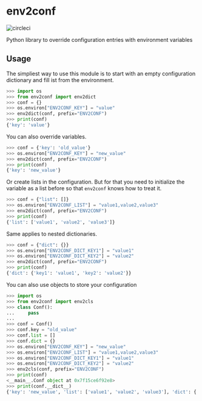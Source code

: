 # env2conf

![circleci](https://circleci.com/gh/iotec-gmbh/env2conf.png?style=shield)

Python library to override configuration entries with environment variables


## Usage

The simpliest way to use this module is to start with an empty configuration dictionary and fill ist from the environment.

```python
>>> import os
>>> from env2conf import env2dict
>>> conf = {}
>>> os.environ["ENV2CONF_KEY"] = "value"
>>> env2dict(conf, prefix="ENV2CONF")
>>> print(conf)
{'key': 'value'}
```

You can also override variables.

```python
>>> conf = {'key': 'old_value'}
>>> os.environ["ENV2CONF_KEY"] = "new_value"
>>> env2dict(conf, prefix="ENV2CONF")
>>> print(conf)
{'key': 'new_value'}
```

Or create lists in the configuration.
But for that you need to initialize the variable as a list before so that `env2conf` knows how to treat it.

```python
>>> conf = {"list": []}
>>> os.environ["ENV2CONF_LIST"] = "value1,value2,value3"
>>> env2dict(conf, prefix="ENV2CONF")
>>> print(conf)
{'list': ['value1', 'value2', 'value3']}
```

Same applies to nested dictionaries.

```python
>>> conf = {"dict": {}}
>>> os.environ["ENV2CONF_DICT_KEY1"] = "value1"
>>> os.environ["ENV2CONF_DICT_KEY2"] = "value2"
>>> env2dict(conf, prefix="ENV2CONF")
>>> print(conf)
{'dict': {'key1': 'value1', 'key2': 'value2'}}
```

You can also use objects to store your configuration

```python
>>> import os
>>> from env2conf import env2cls
>>> class Conf():
...     pass
... 
>>> conf = Conf()
>>> conf.key = "old_value"
>>> conf.list = []
>>> conf.dict = {}
>>> os.environ["ENV2CONF_KEY"] = "new_value"
>>> os.environ["ENV2CONF_LIST"] = "value1,value2,value3"
>>> os.environ["ENV2CONF_DICT_KEY1"] = "value1"
>>> os.environ["ENV2CONF_DICT_KEY2"] = "value2"
>>> env2cls(conf, prefix="ENV2CONF")
>>> print(conf)
<__main__.Conf object at 0x7f15ce6f92e8>
>>> print(conf.__dict__)
{'key': 'new_value', 'list': ['value1', 'value2', 'value3'], 'dict': {'key1': 'value1', 'key2': 'value2'}}
```
